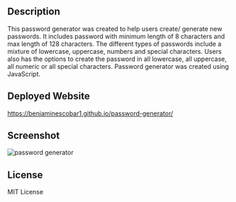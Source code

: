 ## Description

This password generator was created to help users create/ generate new passwords. It includes password with minimum length of 8 characters and max length of 128 characters. The different types of passwords include a mixture of lowercase, uppercase, numbers and special characters. Users also has the options to create the password in all lowercase, all uppercase, all numeric or all special characters. Password generator was created using JavaScript.

## Deployed Website
https://benjaminescobar1.github.io/password-generator/


## Screenshot
![password generator](https://github.com/benjaminescobar1/password-generator/assets/135399618/1dd96508-a580-474b-a94a-d928568fe6e5)



## License

MIT License
